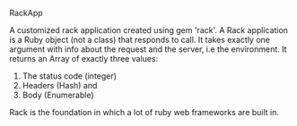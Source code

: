 RackApp

A customized rack application created using gem 'rack'. A Rack application is a Ruby object (not a class) that responds to call.
It takes exactly one argument with info about the request and the server, i.e the environment.
It returns an Array of exactly three values:
1. The status code (integer) 
2. Headers (Hash) and 
3. Body (Enumerable)

Rack is the foundation in which a lot of ruby web frameworks are built in.
